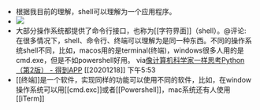 - 根据我目前的理解，shell可以理解为一个应用程序。
- ![](https://firebasestorage.googleapis.com/v0/b/firescript-577a2.appspot.com/o/imgs%2Fapp%2Fxinyiheng%2FFIU4iF6t9V.png?alt=media&token=a62dc2be-8534-4a11-95ea-74c873c4ca69)
- 大部分操作系统都提供了命令行接口，也称为[[字符界面]]（shell）。@评论:在很多情况下，shell、命令行、终端可以理解为是同一种东西。不同的操作系统shell不同，比如，macos用的是terminal(终端)，windows很多人用的是cmd.exe，但是不如powershell好用。
via[像计算机科学家一样思考Python（第2版） - 得到APP](https://www.dedao.cn/reader?id=bBVDEXGGLn7eB51b8NjVRqDoQJPMk3aXaJWadYrXmAxE4Ov92lgzK6ZypxLqdQjp)
[[20201218]] 下午5:53
- [[终端]]是一个软件，实现同样的功能可以使用不同的软件，比如，在window操作系统可以用[[cmd.exc]]或者[[Powershell]]，mac系统还有人使用[[iTerm]]
